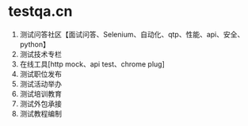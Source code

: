 testqa.cn
=======

1. 测试问答社区【面试问答、Selenium、自动化、qtp、性能、api、安全、python】
1. 测试技术专栏 
1. 在线工具[http mock、api test、chrome plug]
1. 测试职位发布 
1. 测试活动举办 
1. 测试培训教育 
1. 测试外包承接
1. 测试教程编制
